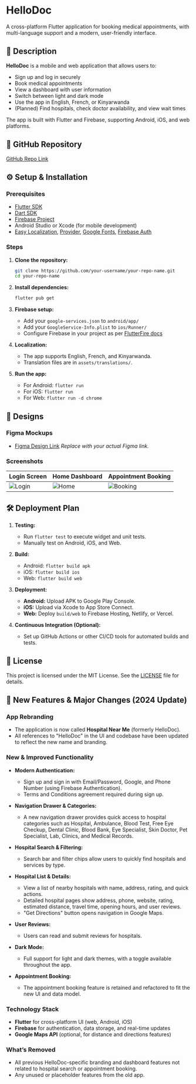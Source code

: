 # HelloDoc

A cross-platform Flutter application for booking medical appointments, with multi-language support and a modern, user-friendly interface.



## 📖 Description

**HelloDoc** is a mobile and web application that allows users to:
- Sign up and log in securely
- Book medical appointments
- View a dashboard with user information
- Switch between light and dark mode
- Use the app in English, French, or Kinyarwanda
- (Planned) Find hospitals, check doctor availability, and view wait times

The app is built with Flutter and Firebase, supporting Android, iOS, and web platforms.



## 🔗 GitHub Repository

[GitHub Repo Link](https://github.com/sharangabo/HelloDoc)




## ⚙️ Setup & Installation

### Prerequisites

- [Flutter SDK](https://flutter.dev/docs/get-started/install)
- [Dart SDK](https://dart.dev/get-dart)
- [Firebase Project](https://console.firebase.google.com/)
- Android Studio or Xcode (for mobile development)
- [Easy Localization](https://pub.dev/packages/easy_localization), [Provider](https://pub.dev/packages/provider), [Google Fonts](https://pub.dev/packages/google_fonts), [Firebase Auth](https://pub.dev/packages/firebase_auth)

### Steps

1. **Clone the repository:**
   ```bash
   git clone https://github.com/your-username/your-repo-name.git
   cd your-repo-name
   ```

2. **Install dependencies:**
   ```bash
   flutter pub get
   ```

3. **Firebase setup:**
   - Add your `google-services.json` to `android/app/`
   - Add your `GoogleService-Info.plist` to `ios/Runner/`
   - Configure Firebase in your project as per [FlutterFire docs](https://firebase.flutter.dev/docs/overview/)

4. **Localization:**
   - The app supports English, French, and Kinyarwanda.
   - Translation files are in `assets/translations/`.

5. **Run the app:**
   - For Android: `flutter run`
   - For iOS: `flutter run`
   - For Web: `flutter run -d chrome`



## 🎨 Designs

### Figma Mockups

- [Figma Design Link](https://www.figma.com/file/your-figma-link)
  *Replace with your actual Figma link.*

### Screenshots

| Login Screen | Home Dashboard | Appointment Booking |
|--------------|---------------|--------------------|
| ![Login]() | ![Home]() | ![Booking]() |





## 🛠️ Deployment Plan

1. **Testing:**
   - Run `flutter test` to execute widget and unit tests.
   - Manually test on Android, iOS, and Web.

2. **Build:**
   - Android: `flutter build apk`
   - iOS: `flutter build ios`
   - Web: `flutter build web`

3. **Deployment:**
   - **Android:** Upload APK to Google Play Console.
   - **iOS:** Upload via Xcode to App Store Connect.
   - **Web:** Deploy `build/web` to Firebase Hosting, Netlify, or Vercel.

4. **Continuous Integration (Optional):**
   - Set up GitHub Actions or other CI/CD tools for automated builds and tests.



## 📄 License

This project is licensed under the MIT License. See the [LICENSE](LICENSE) file for details.


## 🚀 New Features & Major Changes (2024 Update)

### App Rebranding
- The application is now called **Hospital Near Me** (formerly HelloDoc).
- All references to "HelloDoc" in the UI and codebase have been updated to reflect the new name and branding.

### New & Improved Functionality
- **Modern Authentication:**  
  - Sign up and sign in with Email/Password, Google, and Phone Number (using Firebase Authentication).
  - Terms and Conditions agreement required during sign up.

- **Navigation Drawer & Categories:**  
  - A new navigation drawer provides quick access to hospital categories such as Hospital, Ambulance, Blood Test, Free Eye Checkup, Dental Clinic, Blood Bank, Eye Specialist, Skin Doctor, Pet Specialist, Lab, Clinics, and Medical Records.

- **Hospital Search & Filtering:**  
  - Search bar and filter chips allow users to quickly find hospitals and services by type.

- **Hospital List & Details:**  
  - View a list of nearby hospitals with name, address, rating, and quick actions.
  - Detailed hospital pages show address, phone, website, rating, estimated distance, travel time, opening hours, and user reviews.
  - "Get Directions" button opens navigation in Google Maps.

- **User Reviews:**  
  - Users can read and submit reviews for hospitals.

- **Dark Mode:**  
  - Full support for light and dark themes, with a toggle available throughout the app.

- **Appointment Booking:**  
  - The appointment booking feature is retained and refactored to fit the new UI and data model.

### Technology Stack
- **Flutter** for cross-platform UI (web, Android, iOS)
- **Firebase** for authentication, data storage, and real-time updates
- **Google Maps API** (optional, for distance and directions features)

### What’s Removed
- All previous HelloDoc-specific branding and dashboard features not related to hospital search or appointment booking.
- Any unused or placeholder features from the old app.
